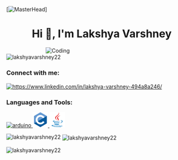 [![MasterHead](https://giphy.com/gifs/dommespace-domme-space-programador-qgQUggAC3Pfv687qPC)]
<h1 align="center">Hi 👋, I'm Lakshya Varshney</h1>
<img align="right" alt="Coding" width="400" src="https://makeagif.com/gif/electronic-circuit-video-TS06B5">
<p align="left"> <img src="https://komarev.com/ghpvc/?username=lakshyavarshney22&label=Profile%20views&color=0e75b6&style=flat" alt="lakshyavarshney22" /> </p>

<h3 align="left">Connect with me:</h3>
<p align="left">
<a href="https://linkedin.com/in/https://www.linkedin.com/in/lakshya-varshney-494a8a246/" target="blank"><img align="center" src="https://raw.githubusercontent.com/rahuldkjain/github-profile-readme-generator/master/src/images/icons/Social/linked-in-alt.svg" alt="https://www.linkedin.com/in/lakshya-varshney-494a8a246/" height="30" width="40" /></a>
</p>

<h3 align="left">Languages and Tools:</h3>
<p align="left"> <a href="https://www.arduino.cc/" target="_blank" rel="noreferrer"> <img src="https://cdn.worldvectorlogo.com/logos/arduino-1.svg" alt="arduino" width="40" height="40"/> </a> <a href="https://www.cprogramming.com/" target="_blank" rel="noreferrer"> <img src="https://raw.githubusercontent.com/devicons/devicon/master/icons/c/c-original.svg" alt="c" width="40" height="40"/> </a> <a href="https://www.java.com" target="_blank" rel="noreferrer"> <img src="https://raw.githubusercontent.com/devicons/devicon/master/icons/java/java-original.svg" alt="java" width="40" height="40"/> </a> </p>

<p><img align="left" src="https://github-readme-stats.vercel.app/api/top-langs?username=lakshyavarshney22&show_icons=true&locale=en&layout=compact" alt="lakshyavarshney22" /></p>

<p>&nbsp;<img align="center" src="https://github-readme-stats.vercel.app/api?username=lakshyavarshney22&show_icons=true&locale=en" alt="lakshyavarshney22" /></p>

<p><img align="center" src="https://github-readme-streak-stats.herokuapp.com/?user=lakshyavarshney22&" alt="lakshyavarshney22" /></p>
